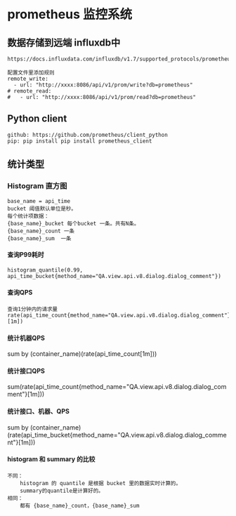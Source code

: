 # prometheus 监控系统

## 数据存储到远端 influxdb中
    https://docs.influxdata.com/influxdb/v1.7/supported_protocols/prometheus

    配置文件里添加规则
    remote_write:
      - url: "http://xxxx:8086/api/v1/prom/write?db=prometheus"
    # remote_read:
    #   - url: "http://xxxx:8086/api/v1/prom/read?db=prometheus"

## Python client 
    github: https://github.com/prometheus/client_python
    pip: pip install pip install prometheus_client

## 统计类型
### Histogram 直方图
    base_name = api_time
    bucket 阈值默认单位是秒。
    每个统计项数据：
    {base_name}_bucket 每个bucket 一条。共有N条。
    {base_name}_count 一条
    {base_name}_sum  一条
#### 查询P99耗时
    histogram_quantile(0.99, api_time_bucket{method_name="QA.view.api.v8.dialog.dialog_comment"})
#### 查询QPS
    查询1分钟内的请求量
    rate(api_time_count{method_name="QA.view.api.v8.dialog.dialog_comment"}[1m])

#### 统计机器QPS
sum by (container_name)(rate(api_time_count[1m]))
#### 统计接口QPS
sum(rate(api_time_count{method_name="QA.view.api.v8.dialog.dialog_comment"}[1m]))
#### 统计接口、机器、QPS
sum by (container_name) (rate(api_time_bucket{method_name="QA.view.api.v8.dialog.dialog_comment"}[1m]))

#### histogram 和 summary 的比较
    不同：
        histogram 的 quantile 是根据 bucket 里的数据实时计算的。
        summary的quantile是计算好的。
    相同：
        都有 {base_name}_count，{base_name}_sum


